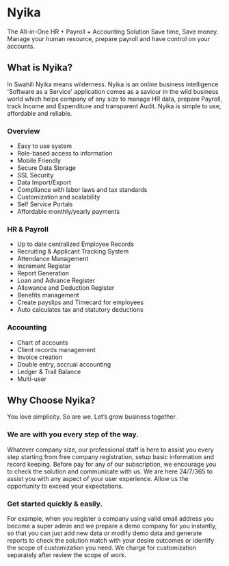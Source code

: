 # Nyika

The All-in-One HR + Payroll + Accounting Solution
Save time, Save money. Manage your human resource, prepare payroll and have control on your accounts.

## What is Nyika?
In Swahili Nyika means wilderness. Nyika is an online business intelligence 'Software as a Service' application comes as a saviour in the wild business world which helps company of any size to manage HR data, prepare Payroll, track Income and Expenditure and transparent Audit. Nyika is simple to use, affordable and reliable. 

### Overview
* Easy to use system
* Role-based access to information
* Mobile Friendly
* Secure Data Storage
* SSL Security
* Data Import/Export
* Compliance with labor laws and tax standards
* Customization and scalability
* Self Service Portals
* Affordable monthly/yearly payments

### HR & Payroll
* Up to date centralized Employee Records
* Recruiting & Applicant Tracking System
* Attendance Management
* Increment Register
* Report Generation
* Loan and Advance Register
* Allowance and Deduction Register
* Benefits management
* Create payslips and Timecard for employees
* Auto calculates tax and statutory deductions

### Accounting
* Chart of accounts
* Client records management
* Invoice creation
* Double entry, accrual accounting
* Ledger & Trail Balance
* Multi-user

## Why Choose Nyika?
You love simplicity. So are we. Let’s grow business together.

### We are with you every step of the way.
Whatever company size, our professional staff is here to assist you every step starting from free company registration, setup basic information and record keeping. Before pay for any of our subscription, we encourage you to check the solution and communicate with us. We are here 24/7/365 to assist you with any aspect of your user experience. Allow us the opportunity to exceed your expectations. 

### Get started quickly & easily.
For example, when you register a company using valid email address you become a super admin and we prepare a demo company for you instantly, so that you can just add new data or modify demo data and generate reports to check the solution match with your desire outcomes or identify the scope of customization you need. We charge for customization separately after review the scope of work. 


